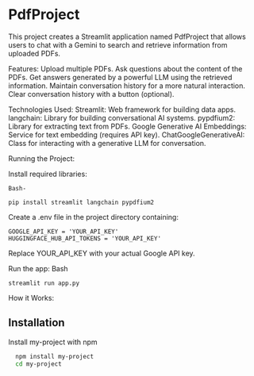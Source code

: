 
# PdfProject


This project creates a Streamlit application named PdfProject that allows users to chat with a Gemini to search and retrieve information from uploaded PDFs.

Features:
    Upload multiple PDFs.
    Ask questions about the content of the PDFs.
    Get answers generated by a powerful LLM using the retrieved information.
    Maintain conversation history for a more natural interaction.
    Clear conversation history with a button (optional).

Technologies Used:
    Streamlit: Web framework for building data apps.
    langchain: Library for building conversational AI systems.
    pypdfium2: Library for extracting text from PDFs.
    Google Generative AI Embeddings: Service for text embedding (requires API key).
    ChatGoogleGenerativeAI: Class for interacting with a generative LLM for conversation.

Running the Project:

Install required libraries:

    Bash-

    pip install streamlit langchain pypdfium2

  

Create a .env file in the project directory containing:

    GOOGLE_API_KEY = 'YOUR_API_KEY'
    HUGGINGFACE_HUB_API_TOKENS = 'YOUR_API_KEY'

Replace YOUR_API_KEY with your actual Google API key.

Run the app:
    Bash

    streamlit run app.py


How it Works:

    

## Installation

Install my-project with npm

```bash
  npm install my-project
  cd my-project
```
    
